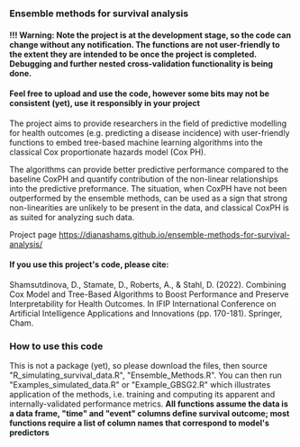 ### Ensemble methods for survival analysis

#### !!! Warning: Note the project is at the development stage, so the code can change without any notification. The functions are not user-friendly to the extent they are intended to be once the project is completed.  Debugging and further nested cross-validation functionality is being done. 
#### Feel free to upload and use the code, however some bits may not be consistent (yet), use it responsibly in your project 

The project aims to provide researchers in the field of predictive modelling for health outcomes (e.g. predicting a disease incidence) with user-friendly functions to embed tree-based machine learning algorithms into the classical Cox proportionate hazards model (Cox PH). 

The algorithms can provide better predictive performance compared to the baseline CoxPH and quantify contribution of the non-linear relationships into the predictive preformance. The situation, when CoxPH have not been outperformed by the ensemble methods, can be used as a sign that strong non-linearities are unlikely to be present in the data, and classical CoxPH is as suited for analyzing such data.

Project page https://dianashams.github.io/ensemble-methods-for-survival-analysis/

#### If you use this project's code, please cite:

Shamsutdinova, D., Stamate, D., Roberts, A., & Stahl, D. (2022). Combining Cox Model and Tree-Based Algorithms to Boost Performance and Preserve Interpretability for Health Outcomes. In IFIP International Conference on Artificial Intelligence Applications and Innovations (pp. 170-181). Springer, Cham.

### How to use this code ###
This is not a package (yet), so please download the files, then source "R_simulating_survival_data.R", "Ensemble_Methods.R". You can then run "Examples_simulated_data.R" or "Example_GBSG2.R" which illustrates application of the methods, i.e. training and computing its apparent and internally-validated performance metrics.
**All functions assume the data is a data frame,  "time" and "event" columns define survival outcome; most functions require a list of column names that correspond to model's predictors**
